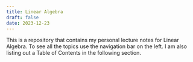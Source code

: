 ```yaml
---
title: Linear Algebra
draft: false
date: 2023-12-23
---
```


This is a repository that contains my personal lecture notes for Linear Algebra.
To see all the topics use the navigation bar on the left. I am also listing out a Table of Contents in the following section.



